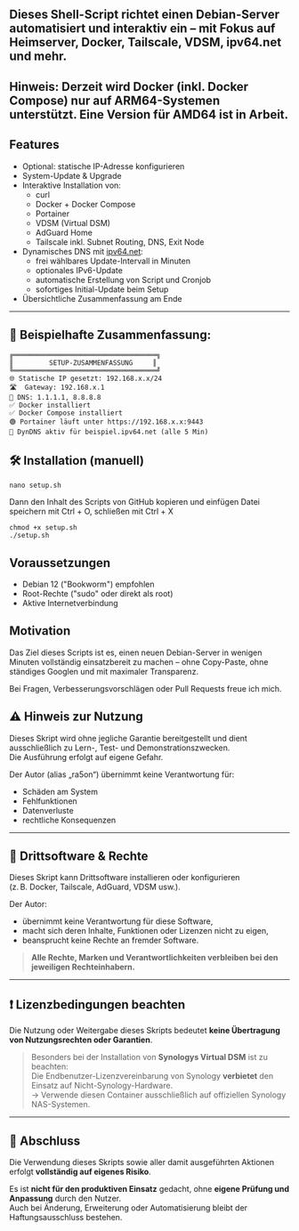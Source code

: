## Dieses Shell-Script richtet einen Debian-Server automatisiert und interaktiv ein – mit Fokus auf Heimserver, Docker, Tailscale, VDSM, ipv64.net und mehr.


## Hinweis: Derzeit wird Docker (inkl. Docker Compose) nur auf ARM64-Systemen unterstützt. Eine Version für AMD64 ist in Arbeit.

## Features

- Optional: statische IP-Adresse konfigurieren
- System-Update & Upgrade
- Interaktive Installation von:
  - curl
  - Docker + Docker Compose
  - Portainer
  - VDSM (Virtual DSM)
  - AdGuard Home
  - Tailscale inkl. Subnet Routing, DNS, Exit Node
- Dynamisches DNS mit [ipv64.net](https://ipv64.net):
  - frei wählbares Update-Intervall in Minuten
  - optionales IPv6-Update
  - automatische Erstellung von Script und Cronjob
  - sofortiges Initial-Update beim Setup
- Übersichtliche Zusammenfassung am Ende


---

## 🧾 Beispielhafte Zusammenfassung:

```
╔════════════════════════════════════╗
║         SETUP-ZUSAMMENFASSUNG     ║
╚════════════════════════════════════╝
🌐 Statische IP gesetzt: 192.168.x.x/24
🛣  Gateway: 192.168.x.1
🧭 DNS: 1.1.1.1, 8.8.8.8
✅ Docker installiert
✅ Docker Compose installiert
🟢 Portainer läuft unter https://192.168.x.x:9443
🔁 DynDNS aktiv für beispiel.ipv64.net (alle 5 Min)
```

## 🛠️ Installation (manuell)
```
nano setup.sh
```
Dann den Inhalt des Scripts von GitHub kopieren und einfügen
Datei speichern mit Ctrl + O, schließen mit Ctrl + X
```
chmod +x setup.sh
./setup.sh
```

## Voraussetzungen

- Debian 12 ("Bookworm") empfohlen
- Root-Rechte ("sudo" oder direkt als root)
- Aktive Internetverbindung

## Motivation

Das Ziel dieses Scripts ist es, einen neuen Debian-Server in wenigen Minuten vollständig einsatzbereit zu machen – ohne Copy-Paste, ohne ständiges Googlen und mit maximaler Transparenz.

 
Bei Fragen, Verbesserungsvorschlägen oder Pull Requests freue ich mich.










## ⚠️ Hinweis zur Nutzung

Dieses Skript wird ohne jegliche Garantie bereitgestellt und dient ausschließlich zu Lern-, Test- und Demonstrationszwecken.  
Die Ausführung erfolgt auf eigene Gefahr.

Der Autor (alias „ra5on“) übernimmt keine Verantwortung für:
- Schäden am System
- Fehlfunktionen
- Datenverluste
- rechtliche Konsequenzen

---

## 🧩 Drittsoftware & Rechte

Dieses Skript kann Drittsoftware installieren oder konfigurieren  
(z. B. Docker, Tailscale, AdGuard, VDSM usw.).

Der Autor:
- übernimmt keine Verantwortung für diese Software,
- macht sich deren Inhalte, Funktionen oder Lizenzen nicht zu eigen,
- beansprucht keine Rechte an fremder Software.

> **Alle Rechte, Marken und Verantwortlichkeiten verbleiben bei den jeweiligen Rechteinhabern.**

---

## ❗ Lizenzbedingungen beachten

Die Nutzung oder Weitergabe dieses Skripts bedeutet **keine Übertragung von Nutzungsrechten oder Garantien**.

> Besonders bei der Installation von **Synologys Virtual DSM** ist zu beachten:  
> Die Endbenutzer-Lizenzvereinbarung von Synology **verbietet** den Einsatz auf Nicht-Synology-Hardware.  
> → Verwende diesen Container ausschließlich auf offiziellen Synology NAS-Systemen.

---

## 📌 Abschluss

Die Verwendung dieses Skripts sowie aller damit ausgeführten Aktionen erfolgt **vollständig auf eigenes Risiko**.

Es ist **nicht für den produktiven Einsatz** gedacht, ohne **eigene Prüfung und Anpassung** durch den Nutzer.  
Auch bei Änderung, Erweiterung oder Automatisierung bleibt der Haftungsausschluss bestehen.
